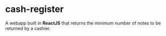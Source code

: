 # cash-register
A webapp built in **ReactJS** that returns the minimum number of notes to be returned by a cashier.
